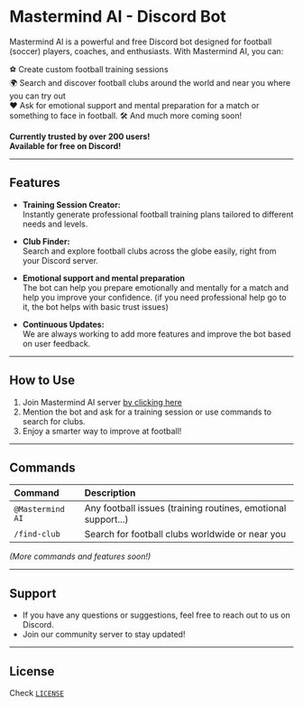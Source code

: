 # Mastermind AI - Discord Bot

Mastermind AI is a powerful and free Discord bot designed for football (soccer) players, coaches, and enthusiasts. With Mastermind AI, you can:

⚽ Create custom football training sessions  
🌍 Search and discover football clubs around the world and near you where you can try out  
❤️ Ask for emotional support and mental preparation for a match or something to face in football.
🛠️ And much more coming soon!

**Currently trusted by over 200 users!**  
**Available for free on Discord!**

---

## Features

- **Training Session Creator:**  
  Instantly generate professional football training plans tailored to different needs and levels.

- **Club Finder:**  
  Search and explore football clubs across the globe easily, right from your Discord server.

- **Emotional support and mental preparation**  
  The bot can help you prepare emotionally and mentally for a match and help you improve your confidence. (if you need professional help go to it, the bot helps with basic trust issues)

- **Continuous Updates:**  
  We are always working to add more features and improve the bot based on user feedback.

---

## How to Use

1. Join Mastermind AI server [by clicking here](https://mastermind-ai.vercel.app)
2. Mention the bot and ask for a training session or use commands to search for clubs.
3. Enjoy a smarter way to improve at football!

---

## Commands

| Command          | Description                                                   |
| :--------------- | :------------------------------------------------------------ |
| `@Mastermind AI` | Any football issues (training routines, emotional support...) |
| `/find-club`     | Search for football clubs worldwide or near you               |

_(More commands and features soon!)_

---

## Support

- If you have any questions or suggestions, feel free to reach out to us on Discord.
- Join our community server to stay updated!

---

## License

Check [`LICENSE`](https://github.com/samuelcorsan/mastermind-ai/blob/main/LICENSE)
